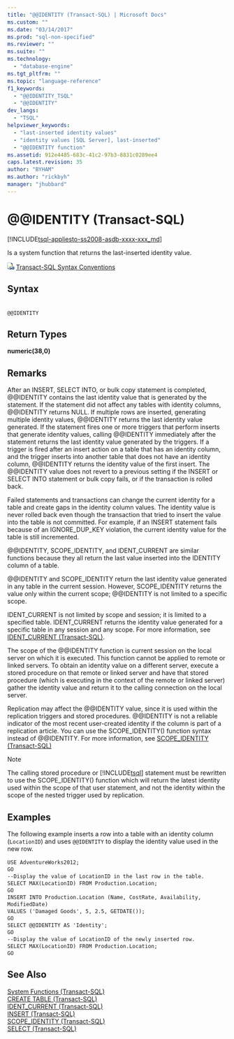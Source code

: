 ```yaml
---
title: "@@IDENTITY (Transact-SQL) | Microsoft Docs"
ms.custom: ""
ms.date: "03/14/2017"
ms.prod: "sql-non-specified"
ms.reviewer: ""
ms.suite: ""
ms.technology: 
  - "database-engine"
ms.tgt_pltfrm: ""
ms.topic: "language-reference"
f1_keywords: 
  - "@@IDENTITY_TSQL"
  - "@@IDENTITY"
dev_langs: 
  - "TSQL"
helpviewer_keywords: 
  - "last-inserted identity values"
  - "identity values [SQL Server], last-inserted"
  - "@@IDENTITY function"
ms.assetid: 912e4485-683c-41c2-97b3-8831c0289ee4
caps.latest.revision: 35
author: "BYHAM"
ms.author: "rickbyh"
manager: "jhubbard"
---
```

# @@IDENTITY (Transact-SQL)
[!INCLUDE[tsql-appliesto-ss2008-asdb-xxxx-xxx_md](../../includes/tsql-appliesto-ss2008-asdb-xxxx-xxx-md.md)]

  Is a system function that returns the last-inserted identity value.  
  
 ![Topic link icon](../../database-engine/configure-windows/media/topic-link.gif "Topic link icon") [Transact-SQL Syntax Conventions](../../t-sql/language-elements/transact-sql-syntax-conventions-transact-sql.md)  
  
## Syntax  
  
```  
  
@@IDENTITY  
```  
  
## Return Types  
 **numeric(38,0)**  
  
## Remarks  
 After an INSERT, SELECT INTO, or bulk copy statement is completed, @@IDENTITY contains the last identity value that is generated by the statement. If the statement did not affect any tables with identity columns, @@IDENTITY returns NULL. If multiple rows are inserted, generating multiple identity values, @@IDENTITY returns the last identity value generated. If the statement fires one or more triggers that perform inserts that generate identity values, calling @@IDENTITY immediately after the statement returns the last identity value generated by the triggers. If a trigger is fired after an insert action on a table that has an identity column, and the trigger inserts into another table that does not have an identity column, @@IDENTITY returns the identity value of the first insert. The @@IDENTITY value does not revert to a previous setting if the INSERT or SELECT INTO statement or bulk copy fails, or if the transaction is rolled back.  
  
 Failed statements and transactions can change the current identity for a table and create gaps in the identity column values. The identity value is never rolled back even though the transaction that tried to insert the value into the table is not committed. For example, if an INSERT statement fails because of an IGNORE_DUP_KEY violation, the current identity value for the table is still incremented.  
  
 @@IDENTITY, SCOPE_IDENTITY, and IDENT_CURRENT are similar functions because they all return the last value inserted into the IDENTITY column of a table.  
  
 @@IDENTITY and SCOPE_IDENTITY return the last identity value generated in any table in the current session. However, SCOPE_IDENTITY returns the value only within the current scope; @@IDENTITY is not limited to a specific scope.  
  
 IDENT_CURRENT is not limited by scope and session; it is limited to a specified table. IDENT_CURRENT returns the identity value generated for a specific table in any session and any scope. For more information, see [IDENT_CURRENT &#40;Transact-SQL&#41;](../../t-sql/functions/ident-current-transact-sql.md).  
  
 The scope of the @@IDENTITY function is current session on the local server on which it is executed. This function cannot be applied to remote or linked servers. To obtain an identity value on a different server, execute a stored procedure on that remote or linked server and have that stored procedure (which is executing in the context of the remote or linked server) gather the identity value and return it to the calling connection on the local server.  
  
 Replication may affect the @@IDENTITY value, since it is used within the replication triggers and stored procedures. @@IDENTITY is not a reliable indicator of the most recent user-created identity if the column is part of a replication article. You can use the SCOPE_IDENTITY() function syntax instead of @@IDENTITY. For more information, see [SCOPE_IDENTITY &#40;Transact-SQL&#41;](../../t-sql/functions/scope-identity-transact-sql.md)  
  
> [!NOTE]  
>  The calling stored procedure or [!INCLUDE[tsql](../../includes/tsql-md.md)] statement must be rewritten to use the SCOPE_IDENTITY() function which will return the latest identity used within the scope of that user statement, and not the identity within the scope of the nested trigger used by replication.  
  
## Examples  
 The following example inserts a row into a table with an identity column (`LocationID`) and uses `@@IDENTITY` to display the identity value used in the new row.  
  
```  
USE AdventureWorks2012;  
GO  
--Display the value of LocationID in the last row in the table.  
SELECT MAX(LocationID) FROM Production.Location;  
GO  
INSERT INTO Production.Location (Name, CostRate, Availability, ModifiedDate)  
VALUES ('Damaged Goods', 5, 2.5, GETDATE());  
GO  
SELECT @@IDENTITY AS 'Identity';  
GO  
--Display the value of LocationID of the newly inserted row.  
SELECT MAX(LocationID) FROM Production.Location;  
GO  
```  
  
## See Also  
 [System Functions &#40;Transact-SQL&#41;](../../relational-databases/system-functions/system-functions-for-transact-sql.md)   
 [CREATE TABLE &#40;Transact-SQL&#41;](../../t-sql/statements/create-table-transact-sql.md)   
 [IDENT_CURRENT &#40;Transact-SQL&#41;](../../t-sql/functions/ident-current-transact-sql.md)   
 [INSERT &#40;Transact-SQL&#41;](../../t-sql/statements/insert-transact-sql.md)   
 [SCOPE_IDENTITY &#40;Transact-SQL&#41;](../../t-sql/functions/scope-identity-transact-sql.md)   
 [SELECT &#40;Transact-SQL&#41;](../../t-sql/queries/select-transact-sql.md)  
  
  